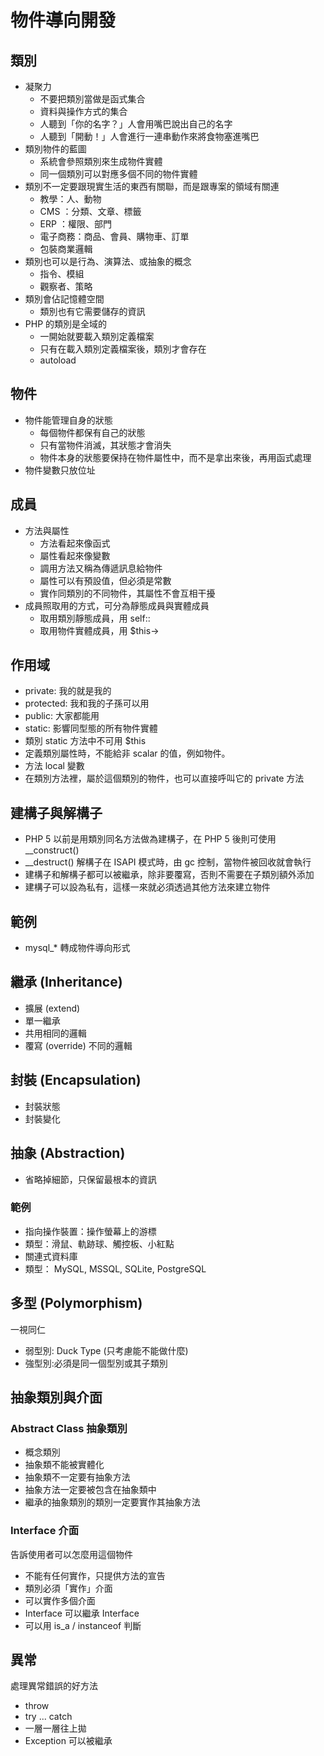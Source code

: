物件導向開發
====

類別
------

* 凝聚力
  - 不要把類別當做是函式集合
  - 資料與操作方式的集合
  - 人聽到「你的名字？」人會用嘴巴說出自己的名字
  - 人聽到「開動！」人會進行一連串動作來將食物塞進嘴巴
* 類別物件的藍圖
  - 系統會參照類別來生成物件實體
  - 同一個類別可以對應多個不同的物件實體
* 類別不一定要跟現實生活的東西有關聯，而是跟專案的領域有關連
  - 教學：人、動物
  - CMS ：分類、文章、標籤
  - ERP ：權限、部門
  - 電子商務：商品、會員、購物車、訂單
  - 包裝商業邏輯
* 類別也可以是行為、演算法、或抽象的概念
  - 指令、模組
  - 觀察者、策略
* 類別會佔記憶體空間
  - 類別也有它需要儲存的資訊
* PHP 的類別是全域的
  - 一開始就要載入類別定義檔案
  - 只有在載入類別定義檔案後，類別才會存在
  - autoload

物件
----

* 物件能管理自身的狀態
  - 每個物件都保有自己的狀態
  - 只有當物件消滅，其狀態才會消失
  - 物件本身的狀態要保持在物件屬性中，而不是拿出來後，再用函式處理
* 物件變數只放位址

成員
----

* 方法與屬性
  - 方法看起來像函式
  - 屬性看起來像變數
  - 調用方法又稱為傳遞訊息給物件
  - 屬性可以有預設值，但必須是常數
  - 實作同類別的不同物件，其屬性不會互相干擾
* 成員照取用的方式，可分為靜態成員與實體成員
  - 取用類別靜態成員，用 self::
  - 取用物件實體成員，用 $this->

作用域
------

* private: 我的就是我的
* protected: 我和我的子孫可以用
* public: 大家都能用
* static: 影響同型態的所有物件實體
* 類別 static 方法中不可用 $this
* 定義類別屬性時，不能給非 scalar 的值，例如物件。
* 方法 local 變數
* 在類別方法裡，屬於這個類別的物件，也可以直接呼叫它的 private 方法

建構子與解構子
------

* PHP 5 以前是用類別同名方法做為建構子，在 PHP 5 後則可使用 __construct()
* __destruct() 解構子在 ISAPI 模式時，由 gc 控制，當物件被回收就會執行
* 建構子和解構子都可以被繼承，除非要覆寫，否則不需要在子類別額外添加
* 建構子可以設為私有，這樣一來就必須透過其他方法來建立物件

範例
-----

* mysql_* 轉成物件導向形式

繼承 (Inheritance)
------

* 擴展 (extend)
* 單一繼承
* 共用相同的邏輯
* 覆寫 (override) 不同的邏輯

封裝 (Encapsulation)
------

* 封裝狀態
* 封裝變化

抽象 (Abstraction)
------

* 省略掉細節，只保留最根本的資訊

### 範例

* 指向操作裝置：操作螢幕上的游標
* 類型：滑鼠、軌跡球、觸控板、小紅點
* 關連式資料庫
* 類型： MySQL, MSSQL, SQLite, PostgreSQL

多型 (Polymorphism)
------

一視同仁

* 弱型別: Duck Type (只考慮能不能做什麼)
* 強型別:必須是同一個型別或其子類別

抽象類別與介面
------

### Abstract Class 抽象類別

* 概念類別
* 抽象類不能被實體化
* 抽象類不一定要有抽象方法
* 抽象方法一定要被包含在抽象類中
* 繼承的抽象類別的類別一定要實作其抽象方法

###  Interface 介面

告訴使用者可以怎麼用這個物件

* 不能有任何實作，只提供方法的宣告
* 類別必須「實作」介面
* 可以實作多個介面
* Interface 可以繼承 Interface
* 可以用 is_a / instanceof 判斷

異常
------

處理異常錯誤的好方法

* throw
* try ... catch
* 一層一層往上拋
* Exception 可以被繼承
